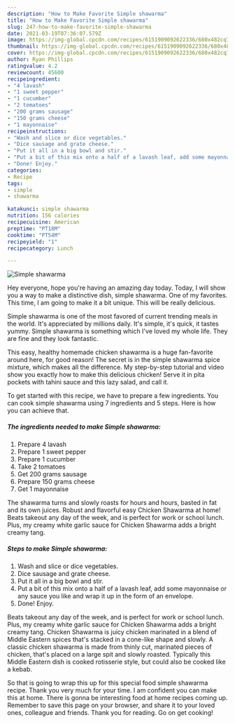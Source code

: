 ```yaml
---
description: "How to Make Favorite Simple shawarma"
title: "How to Make Favorite Simple shawarma"
slug: 247-how-to-make-favorite-simple-shawarma
date: 2021-03-19T07:36:07.579Z
image: https://img-global.cpcdn.com/recipes/6151909092622336/680x482cq70/simple-shawarma-recipe-main-photo.jpg
thumbnail: https://img-global.cpcdn.com/recipes/6151909092622336/680x482cq70/simple-shawarma-recipe-main-photo.jpg
cover: https://img-global.cpcdn.com/recipes/6151909092622336/680x482cq70/simple-shawarma-recipe-main-photo.jpg
author: Ryan Phillips
ratingvalue: 4.2
reviewcount: 45600
recipeingredient:
- "4 lavash"
- "1 sweet pepper"
- "1 cucumber"
- "2 tomatoes"
- "200 grams sausage"
- "150 grams cheese"
- "1 mayonnaise"
recipeinstructions:
- "Wash and slice or dice vegetables."
- "Dice sausage and grate cheese."
- "Put it all in a big bowl and stir."
- "Put a bit of this mix onto a half of a lavash leaf, add some mayonnaise or any sauce you like and wrap it up in the form of an envelope."
- "Done! Enjoy."
categories:
- Recipe
tags:
- simple
- shawarma

katakunci: simple shawarma 
nutrition: 156 calories
recipecuisine: American
preptime: "PT18M"
cooktime: "PT54M"
recipeyield: "1"
recipecategory: Lunch

---
```



![Simple shawarma](https://img-global.cpcdn.com/recipes/6151909092622336/680x482cq70/simple-shawarma-recipe-main-photo.jpg)

Hey everyone, hope you're having an amazing day today. Today, I will show you a way to make a distinctive dish, simple shawarma. One of my favorites. This time, I am going to make it a bit unique. This will be really delicious.

Simple shawarma is one of the most favored of current trending meals in the world. It's appreciated by millions daily. It's simple, it's quick, it tastes yummy. Simple shawarma is something which I've loved my whole life. They are fine and they look fantastic.

This easy, healthy homemade chicken shawarma is a huge fan-favorite around here, for good reason! The secret is in the simple shawarma spice mixture, which makes all the difference. My step-by-step tutorial and video show you exactly how to make this delicious chicken! Serve it in pita pockets with tahini sauce and this lazy salad, and call it.


To get started with this recipe, we have to prepare a few ingredients. You can cook simple shawarma using 7 ingredients and 5 steps. Here is how you can achieve that.

<!--inarticleads1-->

##### The ingredients needed to make Simple shawarma:

1. Prepare 4 lavash
1. Prepare 1 sweet pepper
1. Prepare 1 cucumber
1. Take 2 tomatoes
1. Get 200 grams sausage
1. Prepare 150 grams cheese
1. Get 1 mayonnaise


The shawarma turns and slowly roasts for hours and hours, basted in fat and its own juices. Robust and flavorful easy Chicken Shawarma at home! Beats takeout any day of the week, and is perfect for work or school lunch. Plus, my creamy white garlic sauce for Chicken Shawarma adds a bright creamy tang. 

<!--inarticleads2-->

##### Steps to make Simple shawarma:

1. Wash and slice or dice vegetables.
1. Dice sausage and grate cheese.
1. Put it all in a big bowl and stir.
1. Put a bit of this mix onto a half of a lavash leaf, add some mayonnaise or any sauce you like and wrap it up in the form of an envelope.
1. Done! Enjoy.


Beats takeout any day of the week, and is perfect for work or school lunch. Plus, my creamy white garlic sauce for Chicken Shawarma adds a bright creamy tang. Chicken Shawarma is juicy chicken marinated in a blend of Middle Eastern spices that&#39;s stacked in a cone-like shape and slowly. A classic chicken shawarma is made from thinly cut, marinated pieces of chicken, that&#39;s placed on a large spit and slowly roasted. Typically this Middle Eastern dish is cooked rotisserie style, but could also be cooked like a kebab. 

So that is going to wrap this up for this special food simple shawarma recipe. Thank you very much for your time. I am confident you can make this at home. There is gonna be interesting food at home recipes coming up. Remember to save this page on your browser, and share it to your loved ones, colleague and friends. Thank you for reading. Go on get cooking!
